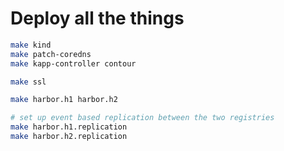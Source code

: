 # Deploy all the things

```bash
make kind
make patch-coredns
make kapp-controller contour

make ssl

make harbor.h1 harbor.h2

# set up event based replication between the two registries
make harbor.h1.replication
make harbor.h2.replication
```
